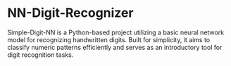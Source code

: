 # NN-Digit-Recognizer
Simple-Digit-NN is a Python-based project utilizing a basic neural network model for recognizing handwritten digits. Built for simplicity, it aims to classify numeric patterns efficiently and serves as an introductory tool for digit recognition tasks.
